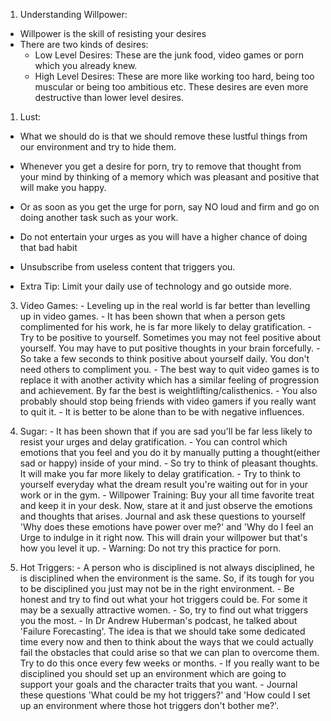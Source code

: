 1. Understanding Willpower: 
- Willpower is the skill of resisting your desires 
- There are two kinds of desires: 
	- Low Level Desires: These are the junk food, video games or porn which you already knew. 
	- High Level Desires: These are more like working too hard, being too muscular or being too ambitious etc. These desires are even more destructive than lower level desires. 

1. Lust: 
- What we should do is that we should remove these lustful things from our environment and try to hide them. 

- Whenever you get a desire for porn, try to remove that thought from your mind by thinking of a memory which was pleasant and positive that will make you happy. 

- Or as soon as you get the urge for porn, say NO loud and firm and go on doing another task such as your work. 

- Do not entertain your urges as you will have a higher chance of doing that bad habit 

- Unsubscribe from useless content that triggers you. 

- Extra Tip: Limit your daily use of technology and go outside more. 

3. Video Games: - Leveling up in the real world is far better than levelling up in video games. - It has been shown that when a person gets complimented for his work, he is far more likely to delay gratification. - Try to be positive to yourself. Sometimes you may not feel positive about yourself. You may have to put positive thoughts in your brain forcefully. - So take a few seconds to think positive about yourself daily. You don't need others to compliment you. - The best way to quit video games is to replace it with another activity which has a similar feeling of progression and achievement. By far the best is weightlifting/calisthenics. - You also probably should stop being friends with video gamers if you really want to quit it. - It is better to be alone than to be with negative influences. 

4. Sugar: - It has been shown that if you are sad you'll be far less likely to resist your urges and delay gratification. - You can control which emotions that you feel and you do it by manually putting a thought(either sad or happy) inside of your mind. - So try to think of pleasant thoughts. It will make you far more likely to delay gratification. - Try to think to yourself everyday what the dream result you're waiting out for in your work or in the gym. - Willpower Training: Buy your all time favorite treat and keep it in your desk. Now, stare at it and just observe the emotions and thoughts that arises. Journal and ask these questions to yourself 'Why does these emotions have power over me?' and 'Why do I feel an Urge to indulge in it right now. This will drain your willpower but that's how you level it up. - Warning: Do not try this practice for porn. 

5. Hot Triggers: - A person who is disciplined is not always disciplined, he is disciplined when the environment is the same. So, if its tough for you to be disciplined you just may not be in the right environment. - Be honest and try to find out what your hot triggers could be. For some it may be a sexually attractive women. - So, try to find out what triggers you the most. - In Dr Andrew Huberman's podcast, he talked about 'Failure Forecasting'. The idea is that we should take some dedicated time every now and then to think about the ways that we could actually fail the obstacles that could arise so that we can plan to overcome them. Try to do this once every few weeks or months. - If you really want to be disciplined you should set up an environment which are going to support your goals and the character traits that you want. - Journal these questions 'What could be my hot triggers?' and 'How could I set up an environment where those hot triggers don't bother me?'.